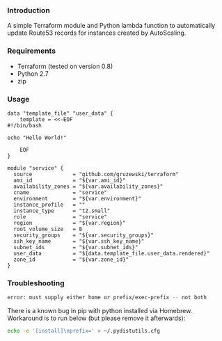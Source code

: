 ### Introduction
A simple Terraform module and Python lambda function to automatically update Route53 records for instances created by 
AutoScaling.

### Requirements
* Terraform (tested on version 0.8)
* Python 2.7
* zip

### Usage

```hcl-terraform
data "template_file" "user_data" {
    template = <<-EOF
#!/bin/bash

echo "Hello World!"

    EOF
}

module "service" {
  source             = "github.com/gruzewski/terraform"
  ami_id             = "${var.ami_id}"
  availability_zones = "${var.availability_zones}"
  cname              = "service"
  environment        = "${var.environment}"
  instance_profile   = ""
  instance_type      = "t2.small"
  role               = "service"
  region             = "${var.region}"
  root_volume_size   = 8
  security_groups    = "${var.security_groups}"
  ssh_key_name       = "${var.ssh_key_name}"
  subnet_ids         = "${var.subnet_ids}"
  user_data          = "${data.template_file.user_data.rendered}"
  zone_id            = "${var.zone_id}"
}
```

### Troubleshooting

```bash
error: must supply either home or prefix/exec-prefix -- not both
```

There is a known bug in pip with python installed via Homebrew. Workaround is to run below (but please remove it afterwards):

```bash
echo -e '[install]\nprefix=' > ~/.pydistutils.cfg
```